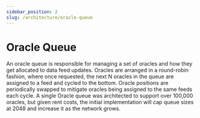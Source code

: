 ```yaml
---
sidebar_position: 2
slug: /architecture/oracle-queue
---
```


# Oracle Queue

An oracle queue is responsible for managing a set of oracles and how they get allocated to data feed updates.
Oracles are arranged in a round-robin fashion, where once requested, the next N oracles in the queue are assigned to a feed and cycled to the bottom.
Oracle positions are periodically swapped to mitigate oracles being assigned to the same feeds each cycle.
A single Oracle queue was architected to support over 100,000 oracles, but given rent costs, the initial implementation will cap queue sizes at 2048 and increase it as the network grows.
